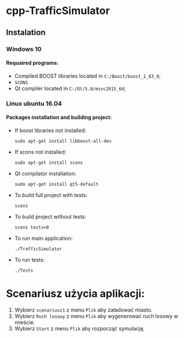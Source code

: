 #	cpp-TrafficSimulator
##	Instalation
###	Windows 10
####	Requaired programs:
- Compiled BOOST libraries located in `C:/Boost/boost_1_63_0`;
- `SCONS`
- Qt compiler located in `C:/Qt/5.8/msvc2015_64`;
###	Linux ubuntu 16.04
####	Packages installation and building project:
- If boost libraries not installed:
	```
	sudo apt-get install libboost-all-dev
	```
- If scons not installed:
	```
	sudo apt-get install scons
	```
- Qt compilator installation:
	```
	sudo apt-get install qt5-default
	```
- To build full project with tests:
	```
	scons
	```
- To build project without tests:
	```
	scons tests=0
	```
- To run main application:
	```
	./TrafficSimulator
	```
- To run tests:
	```
	./Tests
	```

#	Scenariusz użycia aplikacji:
1. Wybierz `scenariusz1` z menu `Plik` aby załadować miasto.
2. Wybierz `Ruch losowy` z menu `Plik` aby wygenerować ruch losowy w mieście.
3. Wybierz `Start` z menu `Plik` aby rozpocząć symulację.